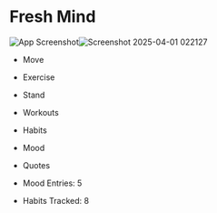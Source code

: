 # Fresh Mind

![App Screenshot]()![Screenshot 2025-04-01 022127](https://github.com/user-attachments/assets/991af36a-34f7-4b20-b95e-faf8d70f1551)


- Move  
- Exercise  
- Stand  

- Workouts  
- Habits  
- Mood  
- Quotes  

- Mood Entries: 5  
- Habits Tracked: 8  
